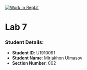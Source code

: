 [![Work in Repl.it](https://classroom.github.com/assets/work-in-replit-14baed9a392b3a25080506f3b7b6d57f295ec2978f6f33ec97e36a161684cbe9.svg)](https://classroom.github.com/online_ide?assignment_repo_id=4548022&assignment_repo_type=AssignmentRepo)

# Lab 7


### Student Details:

- **Student ID**: U1910091
- **Student Name**: Mirjakhon Ulmasov
- **Section Number**: 002